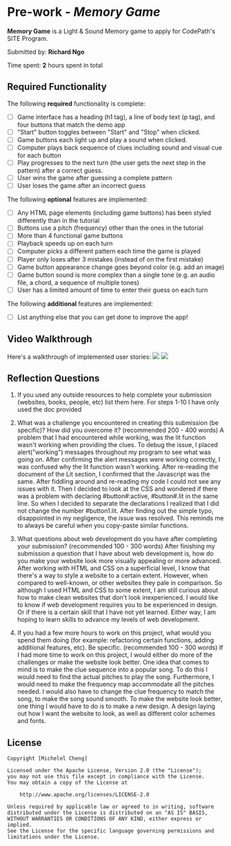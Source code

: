 # Pre-work - _Memory Game_

**Memory Game** is a Light & Sound Memory game to apply for CodePath's SITE Program.

Submitted by: **Richard Ngo**

Time spent: **2** hours spent in total

## Required Functionality

The following **required** functionality is complete:

- [ ] Game interface has a heading (h1 tag), a line of body text (p tag), and four buttons that match the demo app
- [ ] "Start" button toggles between "Start" and "Stop" when clicked.
- [ ] Game buttons each light up and play a sound when clicked.
- [ ] Computer plays back sequence of clues including sound and visual cue for each button
- [ ] Play progresses to the next turn (the user gets the next step in the pattern) after a correct guess.
- [ ] User wins the game after guessing a complete pattern
- [ ] User loses the game after an incorrect guess

The following **optional** features are implemented:

- [ ] Any HTML page elements (including game buttons) has been styled differently than in the tutorial
- [ ] Buttons use a pitch (frequency) other than the ones in the tutorial
- [ ] More than 4 functional game buttons
- [ ] Playback speeds up on each turn
- [ ] Computer picks a different pattern each time the game is played
- [ ] Player only loses after 3 mistakes (instead of on the first mistake)
- [ ] Game button appearance change goes beyond color (e.g. add an image)
- [ ] Game button sound is more complex than a single tone (e.g. an audio file, a chord, a sequence of multiple tones)
- [ ] User has a limited amount of time to enter their guess on each turn

The following **additional** features are implemented:

- [ ] List anything else that you can get done to improve the app!

## Video Walkthrough

Here's a walkthrough of implemented user stories:
![](https://i.imgur.com/YYhqx08.gif)
![](https://i.imgur.com/LCkq0Vn.gif)

## Reflection Questions

1. If you used any outside resources to help complete your submission (websites, books, people, etc) list them here.
   For steps 1-10 I have only used the doc provided

2. What was a challenge you encountered in creating this submission (be specific)? How did you overcome it? (recommended 200 - 400 words)
   A problem that I had encountered while working, was the lit function wasn't working when providing the clues. To debug the issue, I placed alert("working") messages throughout my program to see what was going on. After confirming the alert messages were working correctly, I was confused why the lit function wasn't working. After re-reading the document of the Lit section, I confirmed that the Javascript was the same. After fiddling around and re-reading my code I could not see any issues with it. Then I decided to look at the CSS and wondered if there was a problem with declaring #button#:active, #button#.lit in the same line. So when I decided to separate the declarations I realized that I did not change the number #button1.lit. After finding out the simple typo, disappointed in my negligence, the issue was resolved. This reminds me to always be careful when you copy-paste similar functions.

3. What questions about web development do you have after completing your submission? (recommended 100 - 300 words)
   After finishing my submission a question that I have about web development is, how do you make your website look more visually appealing or more advanced. After working with HTML and CSS on a superficial level, I know that there's a way to style a website to a certain extent. However, when compared to well-known, or other websites they pale in comparison. So although I used HTML and CSS to some extent, I am still curious about how to make clean websites that don't look inexperienced. I would like to know if web development requires you to be experienced in design. Or if there is a certain skill that I have not yet learned. Either way, I am hoping to learn skills to advance my levels of web development.

4) If you had a few more hours to work on this project, what would you spend them doing (for example: refactoring certain functions, adding additional features, etc). Be specific. (recommended 100 - 300 words)
   If I had more time to work on this project, I would either do more of the challenges or make the website look better. One idea that comes to mind is to make the clue sequence into a popular song. To do this I would need to find the actual pitches to play the song. Furthermore, I would need to make the frequency map accommodate all the pitches needed. I would also have to change the clue frequency to match the song, to make the song sound smooth. To make the website look better, one thing I would have to do is to make a new design. A design laying out how I want the website to look, as well as different color schemes and fonts.

## License

    Copyright [Michelel Cheng]

    Licensed under the Apache License, Version 2.0 (the "License");
    you may not use this file except in compliance with the License.
    You may obtain a copy of the License at

        http://www.apache.org/licenses/LICENSE-2.0

    Unless required by applicable law or agreed to in writing, software
    distributed under the License is distributed on an "AS IS" BASIS,
    WITHOUT WARRANTIES OR CONDITIONS OF ANY KIND, either express or implied.
    See the License for the specific language governing permissions and
    limitations under the License.
